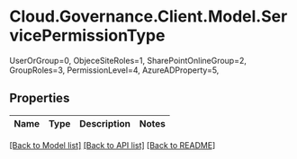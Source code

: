 # Cloud.Governance.Client.Model.ServicePermissionType
UserOrGroup=0, ObjeceSiteRoles=1, SharePointOnlineGroup=2, </br>GroupRoles=3, PermissionLevel=4, AzureADProperty=5, </br>
## Properties

Name | Type | Description | Notes
------------ | ------------- | ------------- | -------------

[[Back to Model list]](../README.md#documentation-for-models) [[Back to API list]](../README.md#documentation-for-api-endpoints) [[Back to README]](../README.md)

